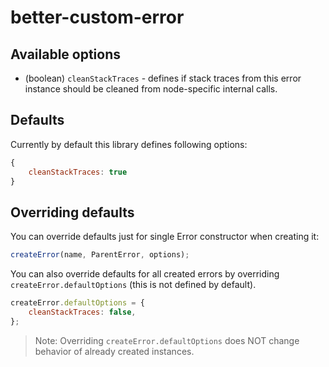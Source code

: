 # better-custom-error

## Available options

- (boolean) `cleanStackTraces` - defines if stack traces from this error instance should be cleaned from node-specific
internal calls. 

## Defaults

Currently by default this library defines following options:
```javascript
{
    cleanStackTraces: true
}
```

## Overriding defaults

You can override defaults just for single Error constructor when creating it:
```javascript
createError(name, ParentError, options);
```

You can also override defaults for all created errors by overriding `createError.defaultOptions` (this is not defined by
default).

```javascript
createError.defaultOptions = {
    cleanStackTraces: false,
};
```


> Note: Overriding `createError.defaultOptions` does NOT change behavior of already created instances. 
